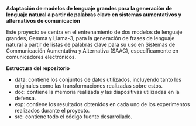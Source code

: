 **Adaptación de modelos de lenguaje grandes para la generación de lenguaje natural a partir de palabras clave en sistemas aumentativos y alternativos de comunicación**

Este proyecto se centra en el entrenamiento de dos modelos de lenguaje grandes, Gemma y Llama-3, para la generación de frases de lenguaje natural a partir de listas de palabras clave para su uso en Sistemas de Communicación Aumentativa y Alternativa (SAAC), específicamente en comunicadores electrónicos.

**Estructura del repositorio**

- data: contiene los conjuntos de datos utilizados, incluyendo tanto los originales como las transformaciones realizadas sobre estos.
- doc: contiene la memoria realizada y las diapositivas utilizadas en la defensa.
- exp: contiene los resultados obtenidos en cada uno de los experimentos realizados durante el proyecto.
- src: contiene todo el código fuente desarrollado.
